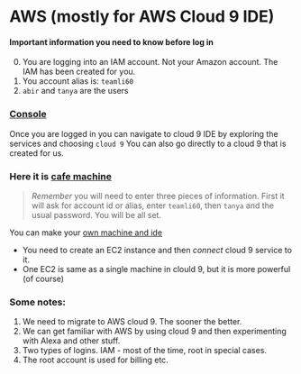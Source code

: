 # AWS (mostly for AWS Cloud 9 IDE)


#### Important information you need to know before log in
0. You are logging into an IAM account. Not your Amazon account. The IAM has been created for you.
2. You account alias is: `teamli60`
2. `abir` and `tanya` are the users

### [Console]( https://teamli60.signin.aws.amazon.com/console)

Once you are logged in you can navigate to cloud 9 IDE by exploring the services and choosing `cloud 9`
You can also go directly to a cloud 9 that is created for us.
### Here it is [cafe machine](https://console.aws.amazon.com/cloud9/home/shared)
>*Remember* you will need to enter three pieces of information. First it will ask for account id or alias, enter `teamli60`, then `tanya` and the usual password. You will be all set. 

You can make your [own machine and ide](https://console.aws.amazon.com/cloud9/home/create)

+ You need to create an EC2 instance and then _connect_ cloud 9 service to it.
+ One EC2 is same as a single machine in clould 9, but it is more powerful (of course)

### Some notes:

1. We need to migrate to AWS cloud 9. The sooner the better.
1. We can get familiar with AWS by using cloud 9 and then experimenting with Alexa and other stuff.
1. Two types of logins. IAM - most of the time, root in special cases.
1. The root account is used for billing etc.
